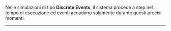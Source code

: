 Nelle simulazioni di tipo **Discrete Events**, il sistema procede a step nel tempo di esecuzione ed eventi accadono solamente durante questi precisi momenti.<br />

---------------------------------------------------------------